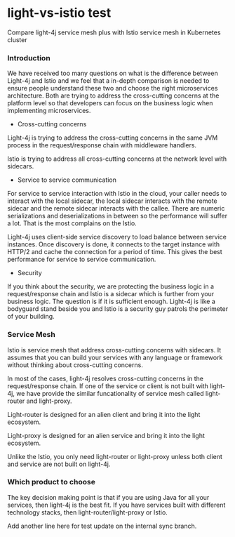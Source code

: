 # light-vs-istio test
Compare light-4j service mesh plus with Istio service mesh in Kubernetes cluster

### Introduction

We have received too many questions on what is the difference between Light-4j and Istio and we feel that a in-depth comparison is needed to ensure people understand these two and choose the right microservices architecture. Both are trying to address the cross-cutting concerns at the platform level so that developers can focus on the business logic when implementing microservices. 

* Cross-cutting concerns

Light-4j is trying to address the cross-cutting concerns in the same JVM process in the request/response chain with middleware handlers. 

Istio is trying to address all cross-cutting concerns at the network level with sidecars. 

* Service to service communication

For service to service interaction with Istio in the cloud, your caller needs to interact with the local sidecar, the local sidecar interacts with the remote sidecar and the remote sidecar interacts with the callee. There are numeric serializations and deserializations in between so the performance will suffer a lot. That is the most complains on the Istio. 

Light-4j uses client-side service discovery to load balance between service instances. Once discovery is done, it connects to the target instance with HTTP/2 and cache the connection for a period of time. This gives the best performance for service to service communication. 

* Security

If you think about the security, we are protecting the business logic in a request/response chain and Istio is a sidecar which is further from your business logic. The question is if it is sufficient enough. Light-4j is like a bodyguard stand beside you and Istio is a security guy patrols the perimeter of your building. 

### Service Mesh

Istio is service mesh that address cross-cutting concerns with sidecars. It assumes that you can build your services with any language or framework without thinking about cross-cutting concerns. 

In most of the cases, light-4j resolves cross-cutting concerns in the request/response chain. If one of the service or client is not built with light-4j, we have provide the similar funcationality of service mesh called light-router and light-proxy. 

Light-router is designed for an alien client and bring it into the light ecosystem.

Light-proxy is designed for an alien service and bring it into the light ecosystem. 

Unlike the Istio, you only need light-router or light-proxy unless both client and service are not built on light-4j. 

### Which product to choose

The key decision making point is that if you are using Java for all your services, then light-4j is the best fit. If you have services built with different technology stacks, then light-router/light-proxy or Istio. 

Add another line here for test update on the internal sync branch.